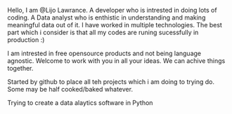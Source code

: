Hello, I am @Lijo Lawrance. A developer who is intrested in doing lots of coding. A Data analyst who is enthistic in understanding and making meaningful data out of it. I have worked in multiple technologies. The best part which i consider is that all my codes are runing sucessfully in production :)

I am intrested in free opensource products and not being language agnostic. Welcome to work with you in all your ideas. We can achive things together.

Started by github to place all teh projects which i am doing to trying do. Some may be half cooked/baked whatever. 

Trying to create a data alaytics software in Python
